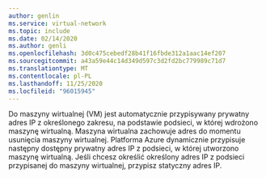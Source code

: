 ```yaml
---
author: genlin
ms.service: virtual-network
ms.topic: include
ms.date: 02/14/2020
ms.author: genli
ms.openlocfilehash: 3d0c475cebedf28b41f16fbde312a1aac14ef207
ms.sourcegitcommit: a43a59e44c14d349d597c3d2fd2bc779989c71d7
ms.translationtype: MT
ms.contentlocale: pl-PL
ms.lasthandoff: 11/25/2020
ms.locfileid: "96015945"
---
```

Do maszyny wirtualnej (VM) jest automatycznie przypisywany prywatny adres IP z określonego zakresu, na podstawie podsieci, w której wdrożono maszynę wirtualną. Maszyna wirtualna zachowuje adres do momentu usunięcia maszyny wirtualnej. Platforma Azure dynamicznie przypisuje następny dostępny prywatny adres IP z podsieci, w której utworzono maszynę wirtualną. Jeśli chcesz określić określony adres IP z podsieci przypisanej do maszyny wirtualnej, przypisz statyczny adres IP.
